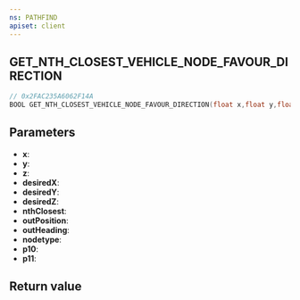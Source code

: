 ```yaml
---
ns: PATHFIND
apiset: client
---
```

## GET_NTH_CLOSEST_VEHICLE_NODE_FAVOUR_DIRECTION

```c
// 0x2FAC235A6062F14A
BOOL GET_NTH_CLOSEST_VEHICLE_NODE_FAVOUR_DIRECTION(float x,float y,float z,float desiredX,float desiredY,float desiredZ,int nthClosest,Vector3* outPosition,float* outHeading,int nodetype,Any p10,Any p11);
```


## Parameters
* **x**:
* **y**:
* **z**:
* **desiredX**:
* **desiredY**:
* **desiredZ**:
* **nthClosest**:
* **outPosition**:
* **outHeading**:
* **nodetype**:
* **p10**:
* **p11**:

## Return value
